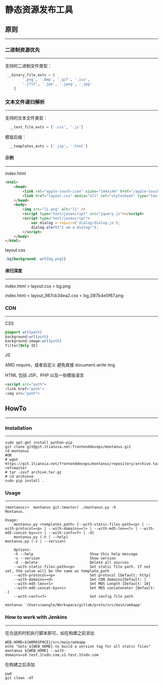 静态资源发布工具
===============

## 原则

---------

### 二进制资源优先

---------

支持的二进制文件类型：

```python
 __binary_file_exts = [
        '.png', '.bmp', '.gif', '.ico',
        '.jfif', '.jpe', '.jpeg', '.jpg'
    ]

```

### 文本文件递归解析

---------

支持的文本文件类型：

```python
  __text_file_exts = ['.css', '.js']
```

模版后缀：

```python
  __templates_exts = ['.jsp', '.html']
```

#### 示例

---------

index.html

```html
<html>
    <head>
        <link rel="apple-touch-icon" sizes="144x144" href="/apple-touch-icon-144.png">
        <link href="layout.css" media="all" rel="stylesheet" type="text/css">
    </head>
    <body>
        <img src="li.png" alt="li" />
        <script type="text/javascript" src="jquery.js"></script>
        <script type="text/javascript">
            var dialog = require('dialog/dialog.js');
            dialog.alert("I am a dialog!");
        </script>
    </body>
</html>
```

layout.css

```css
.bg{background: url(bg.png)}
```

#### 递归深度

-----------

index.html &#62; layout.css &#62; bg.png

index.html &#60; layout_987cb34ea2.css &#60; bg_087b4e5f67.png


### CDN

-----------

CSS

```css
@import url(path)
background:url(path)
background-image:url(path)
filter[Only IE]
```

JS

AMD require，或者自定义
避免直接 document.write img

HTML 包括 JSP，PHP 以及一些模版语言

```html
<script src="path">
<link href="path">
<img src="path">
```

## HowTo

-----------

### Installation

-----------

```shell
sudo apt-get install python-pip
git clone git@git.1tianxia.net:frontenddevops/montanus.git
cd montanus
#OR
# wget https://git.1tianxia.net/frontenddevops/montanus/repository/archive.tar.gz?ref=master
# tar -zxvf archive.tar.gz
# cd archinve
sudo pip install .
```


### Usage

-----------

```shell
(montanus)➜  montanus git:(master) ./montanus.py -h
Montanus.

Usage:
    montanus.py <templates_path> [--with-static-files-path=<p> | --with-protocol=<p> | --with-domains=<l> | --with-md5-len=<l> | --with-md5-concat-by=<c> | --with-conf=<f> | -d]
    montanus.py (-h | --help)
montanus.py (-v | --version)

    Options:
    -h --help                          Show this help message
    -v --version                       Show version
    -d --delete                        Delete all sources
    --with-static-files-path=<p>       Set static file path. If not set, the value will be the same as template_path
    --with-protocol=<p>                Set protocol [Default: http]
    --with-domains=<d>                 Set CDN domains[Default: ]
    --with-md5-len=<l>                 Set MD5 Length [Default: 10]
    --with-md5-concat-by=<c>           Set MD5 concatenator [Default: -]
    --with-conf=<f>                    Set config file path

```

```shell
montanus '/Users/wangle/Workspace/gitlab/proto/src/main/webapp'
```
    
### How to work with Jenkins

-----------

在合适的时机执行脚本即可，如在构建之前添加

```shell
WEB_HOME=${WORKSPACE}/src/main/webapp
echo "Goto ${WEB_HOME} to build a version tag for all static files"
montanus ${WEB_HOME} --with-domains=s0.test.1txdn.com,s1.test.1txdn.com
```

在构建之后添加

```shell
pwd
git clean -df
```
